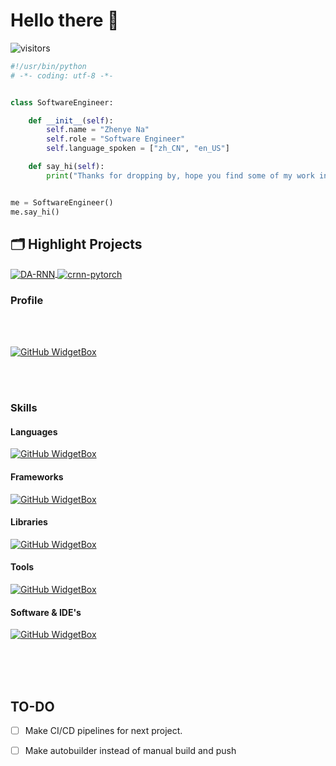 # Hello there 👋

![visitors](https://visitor-badge.laobi.icu/badge?page_id=rajeevdhaka.rajeevdhaka)


```python
#!/usr/bin/python
# -*- coding: utf-8 -*-


class SoftwareEngineer:

    def __init__(self):
        self.name = "Zhenye Na"
        self.role = "Software Engineer"
        self.language_spoken = ["zh_CN", "en_US"]

    def say_hi(self):
        print("Thanks for dropping by, hope you find some of my work interesting.")


me = SoftwareEngineer()
me.say_hi()
```

<!-- ## &#x1f4c8; GitHub Stats

<a href="https://github.com/Zhenye-Na/Zhenye-Na">
  <img align="center" src="https://github-readme-stats.vercel.app/api/top-langs/?username=zhenye-na&hide=c%2B%2B,c,matlab,assembly&title_color=6aa6f8&text_color=8a919a&icon_color=6aa6f8&bg_color=22272e" alt="Zhenye's GitHub Stats" />
</a>

<a href="https://github.com/Zhenye-Na/Zhenye-Na">
  <img align="center" src="https://github-readme-stats.vercel.app/api?username=zhenye-na&show_icons=true&line_height=27&count_private=true&title_color=6aa6f8&text_color=8a919a&icon_color=6aa6f8&bg_color=22272e" alt="Zhenye's GitHub Stats" />
</a> -->

## 🗂️ Highlight Projects

<a href="https://github.com/Zhenye-Na/DA-RNN">
  <img align="center" src="https://github-readme-stats.vercel.app/api/pin/?username=zhenye-na&repo=DA-RNN&show_icons=true&line_height=27&title_color=6aa6f8&text_color=8a919a&icon_color=6aa6f8&bg_color=22272e" alt="DA-RNN" />
</a>

<a href="https://github.com/Zhenye-Na/crnn-pytorch">
  <img align="center" src="https://github-readme-stats.vercel.app/api/pin/?username=zhenye-na&repo=crnn-pytorch&show_icons=true&line_height=27&title_color=6aa6f8&text_color=8a919a&icon_color=6aa6f8&bg_color=22272e" alt="crnn-pytorch" />
</a>

<!-- ## 👨‍💻 This week, I spent my time on:

[![zhenye's wakatime stats](https://github-readme-stats.vercel.app/api/wakatime?username=nazhenye&line_height=27&title_color=6aa6f8&text_color=8a919a&icon_color=6aa6f8&bg_color=22272e)](https://github.com/anuraghazra/github-readme-stats) -->


### Profile

<br/><br/>
   
[![GitHub WidgetBox](https://github-widgetbox.vercel.app/api/profile?username=rajeevdhaka&data=followers,repositories,stars,commits&theme=darkmode)](https://github.com/rajeevdhaka)

<br/><br/>

### Skills
#### Languages
[![GitHub WidgetBox](https://github-widgetbox.vercel.app/api/skills?languages=js,python,html,css,c,cpp,bash,xml,json,yaml,postgresql,mysql,sass,graphql&includeNames=true)](https://github.com/rajeevdhaka)

#### Frameworks
[![GitHub WidgetBox](https://github-widgetbox.vercel.app/api/skills?frameworks=react,next,django,bootstrap,tailwind,express,angular&includeNames=true)](https://github.com/rajeevdhaka)
#### Libraries
 [![GitHub WidgetBox](https://github-widgetbox.vercel.app/api/skills?libraries=p5,tensorflow,jquery&includeNames=true)](https://github.com/rajeevdhaka)
#### Tools
[![GitHub WidgetBox](https://github-widgetbox.vercel.app/api/skills?tools=git,docker,npm,yarn,webpack,firebase,mongodb,redis,nodejs,heroku,apache,nginx,jupyter,prettier&includeNames=true)](https://github.com/rajeevdhaka)

#### Software & IDE's
[![GitHub WidgetBox](https://github-widgetbox.vercel.app/api/skills?software=linux,vscode&includeNames=true)](https://github.com/rajeevdhaka)
<br/><br/>

<br/><br/>
## TO-DO

* [ ] Make CI/CD pipelines for next project. 

* [ ] Make autobuilder instead of manual build and push

